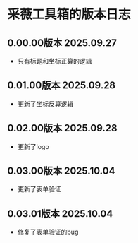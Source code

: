 # 采薇工具箱的版本日志

## 0.00.00版本 2025.09.27
 - 只有标题和坐标正算的逻辑

## 0.01.00版本 2025.09.28
 - 更新了坐标反算逻辑

## 0.02.00版本 2025.09.28
 - 更新了logo

## 0.03.00版本 2025.10.04
 - 更新了表单验证

## 0.03.01版本 2025.10.04
 - 修复了表单验证的bug